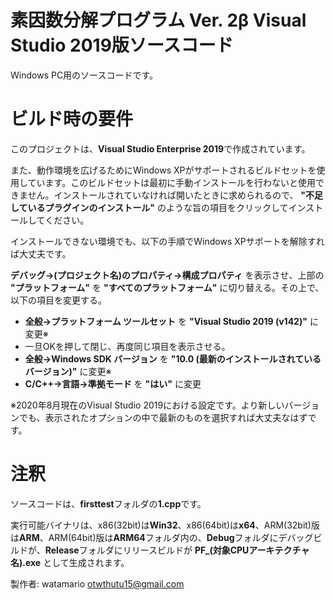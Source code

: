 # 素因数分解プログラム Ver. 2β Visual Studio 2019版ソースコード
Windows PC用のソースコードです。

# ビルド時の要件
このプロジェクトは、**Visual Studio Enterprise 2019**で作成されています。

また、動作環境を広げるためにWindows XPがサポートされるビルドセットを使用しています。このビルドセットは最初に手動インストールを行わないと使用できません。インストールされていなければ開いたときに求められるので、 **"不足しているプラグインのインストール"** のような旨の項目をクリックしてインストールしてください。

インストールできない環境でも、以下の手順でWindows XPサポートを解除すれば大丈夫です。

**デバッグ->(プロジェクト名)のプロパティ->構成プロパティ** を表示させ、上部の **"プラットフォーム"** を **"すべてのプラットフォーム"** に切り替える。その上で、以下の項目を変更する。

- **全般->プラットフォーム ツールセット** を **"Visual Studio 2019 (v142)"** に変更※
- 一旦OKを押して閉じ、再度同じ項目を表示させる。
- **全般->Windows SDK バージョン** を **"10.0 (最新のインストールされているバージョン)"** に変更※
- **C/C++->言語->準拠モード** を **"はい"** に変更

※2020年8月現在のVisual Studio 2019における設定です。より新しいバージョンでも、表示されたオプションの中で最新のものを選択すれば大丈夫なはずです。


# 注釈

ソースコードは、**firsttest**フォルダの**1.cpp**です。

実行可能バイナリは、x86(32bit)は**Win32**、x86(64bit)は**x64**、ARM(32bit)版は**ARM**、ARM(64bit)版は**ARM64**フォルダ内の、**Debug**フォルダにデバッグビルドが、**Release**フォルダにリリースビルドが **PF_(対象CPUアーキテクチャ名).exe** として生成されます。


製作者: watamario otwthutu15@gmail.com